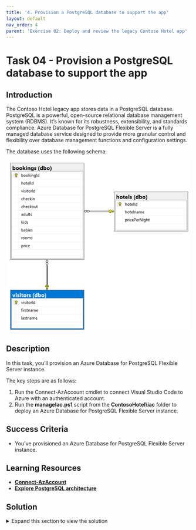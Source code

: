 ```yaml
---
title: '4. Provision a PostgreSQL database to support the app'
layout: default
nav_order: 4
parent: 'Exercise 02: Deploy and review the legacy Contoso Hotel app'
---
```


# Task 04 - Provision a PostgreSQL database to support the app

<!--- Estimated time: 10 minutes---> 

## Introduction

The Contoso Hotel legacy app stores data in a PostgreSQL database. PostgreSQL is a powerful, open-source relational database management system (RDBMS). It’s known for its robustness, extensibility, and standards compliance. Azure Database for PostgreSQL Flexible Server is a fully managed database service designed to provide more granular control and flexibility over database management functions and configuration settings. 

The database uses the following schema:

![ContosoHotelsERD.png](../../media/ContosoHotelsERD.png)

## Description

In this task, you’ll provision an Azure Database for PostgreSQL Flexible Server instance. 

The key steps are as follows:

1. Run the Connect-AzAccount cmdlet to connect Visual Studio Code to Azure with an authenticated account. 
1. Run the **manageIac.ps1** script from the **ContosoHotel\iac** folder to deploy an Azure Database for PostgreSQL Flexible Server instance. 

## Success Criteria

- You’ve provisioned an Azure Database for PostgreSQL Flexible Server instance. 

## Learning Resources

- [**Connect-AzAccount**](https://learn.microsoft.com/en-us/powershell/module/az.accounts/connect-azaccount?view=azps-12.3.0)
- [**Explore PostgreSQL architecture**](https://learn.microsoft.com/en-us/training/modules/explore-postgresql-architecture/ )

## Solution

<details markdown="block">
<summary>Expand this section to view the solution</summary>

In this task, you’ll provision a PostgreSQL database in Azure to support the app. You’ll use the same database to support the enhanced application that you build later in this lab.

1. Enter the following command at the Visual Studio Code Terminal window prompt. This command connects the Terminal window with your Azure subscription so that you deploy Azure resources to the correct subscription.

    ```
    Connect-AzAccount
    ```
    
1. On the **Let's get you signed in** page, select **Work or School account** and then select **Continue**. Sign in using your Azure credentials.

1. On the **Stay signed in to all your apps** page, select **OK** and then select **Done**. You are returned to Visual Studio Code. Information displays about available subscriptions. Select the subscription that you wish to use.

1. Replace the text REPLACE_WITH_REGION_YOU_SELECTED_IN_EX01_TASK01 in the following command with the Azure region location that you selected earlier in the lab. Enter the command at the Terminal window prompt and then select **Enter**. This command deploys a PostgreSQL server instance. 

    ```
    .\iac\manageIac.ps1 -iacAction create -passwd "1234ABcd!" -deploy "postgresql" -rgname "ContosoHotel" -location "REPLACE_WITH_REGION_YOU_SELECTED_IN_EX01_TASK01"
    ```

   {: .note }
   > The script first checks for common errors and then provisions the database. It may take 6-10 minutes to deploy the PostgreSQL server instance. You may see several warnings display during deployment. 

   {: .warning }
   > You may see an error stating that Bicep is not found. If this error is displayed, repeat the steps in Exercise 01 Task 06 and then run the command again.

1. When the deployment completes, the Terminal window will display a message in green font that shows the connection string for the database. 

      ![7stqwpr8.png](../../media/7stqwpr8.png)

1. The *POSTGRES_CONNECTION_STRING* should resemble the following. Record the connection string for use later in the lab: 

    ```
    host=53pkyjrx5j7ve.postgres.database.azure.com;port=5432;database=pycontosohotel;user=contosoadmin;password=1234ABcd!;
    ```
   
1. Leave Visual Studio Code open. You’ll use the tool in the next task.

</details>
